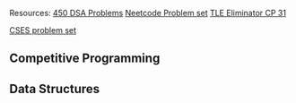 Resources: 
[450 DSA Problems](https://450dsa.com/)
[Neetcode Problem set](https://neetcode.io/practice)
[TLE Eliminator CP 31](https://www.tle-eliminators.com/cp-sheet)

[CSES problem set](https://cses.fi/problemset/)

## Competitive Programming

## Data Structures
